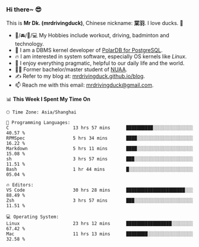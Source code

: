 ### Hi there~ 😎

This is **Mr Dk. (mrdrivingduck)**, Chinese nickname: **棠羽**. I love ducks. 🦆

- 💪/🚘/🏸/💻 My Hobbies include workout, driving, badminton and technology.
- 🍊 I am a DBMS kernel developer of [PolarDB for PostgreSQL](https://github.com/ApsaraDB/PolarDB-for-PostgreSQL).
- 🔥 I am interested in system software, especially OS kernels like *Linux*.
- 🔧 I enjoy everything pragmatic, helpful to our daily life and the world.
- 👨‍🎓 Former bachelor/master student of [NUAA](https://en.wikipedia.org/wiki/Nanjing_University_of_Aeronautics_and_Astronautics).
- ✍ Refer to my blog at: [mrdrivingduck.github.io/blog](https://mrdrivingduck.github.io/blog/).
- 📫 Reach me with this email: [mrdrivingduck@gmail.com](mailto:mrdrivingduck@gmail.com).

<!--START_SECTION:waka-->
📊 **This Week I Spent My Time On** 

```text
🕑︎ Time Zone: Asia/Shanghai

💬 Programming Languages: 
C                        13 hrs 57 mins      ██████████░░░░░░░░░░░░░░░   40.57 % 
RPMSpec                  5 hrs 34 mins       ████░░░░░░░░░░░░░░░░░░░░░   16.22 % 
Markdown                 5 hrs 11 mins       ████░░░░░░░░░░░░░░░░░░░░░   15.08 % 
sh                       3 hrs 57 mins       ███░░░░░░░░░░░░░░░░░░░░░░   11.51 % 
Bash                     1 hr 44 mins        █░░░░░░░░░░░░░░░░░░░░░░░░   05.04 % 

🔥 Editors: 
VS Code                  30 hrs 28 mins      ██████████████████████░░░   88.49 % 
Zsh                      3 hrs 57 mins       ███░░░░░░░░░░░░░░░░░░░░░░   11.51 % 

💻 Operating System: 
Linux                    23 hrs 12 mins      █████████████████░░░░░░░░   67.42 % 
Mac                      11 hrs 13 mins      ████████░░░░░░░░░░░░░░░░░   32.58 % 
```


<!--END_SECTION:waka-->

<!-- ![Mr Dk.'s GitHub Stats](https://github-readme-stats.vercel.app/api?username=mrdrivingduck&count_private&show_icons=true&theme=buefy) -->

<!-- ![Most Used Languages](https://github-readme-stats.vercel.app/api/top-langs/?username=mrdrivingduck&exclude_repo=mips32-CPU,snort-tcp-socket&theme=buefy&layout=compact&langs_count=10) -->


<!--
**mrdrivingduck/mrdrivingduck** is a ✨ _special_ ✨ repository because its `README.md` (this file) appears on your GitHub profile.

Here are some ideas to get you started:

- 🔭 I’m currently working on ...
- 🌱 I’m currently learning ...
- 👯 I’m looking to collaborate on ...
- 🤔 I’m looking for help with ...
- 💬 Ask me about ...
- 📫 How to reach me: ...
- 😄 Pronouns: ...
- ⚡ Fun fact: ...
-->
